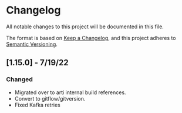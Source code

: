 # Changelog

All notable changes to this project will be documented in this file.

The format is based on [Keep a Changelog](https://keepachangelog.com/en/1.0.0/),
and this project adheres to [Semantic Versioning](https://semver.org/spec/v2.0.0.html).

## [1.15.0] - 7/19/22
### Changed
- Migrated over to arti internal build references.
- Convert to gitflow/gitversion.
- Fixed Kafka retries

